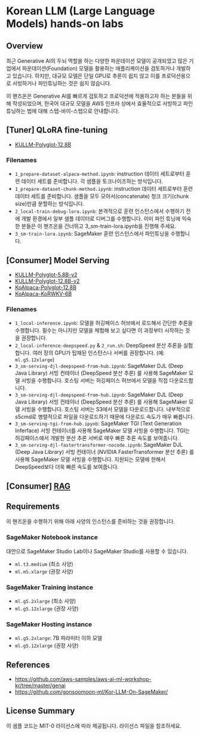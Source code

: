 # Korean LLM (Large Language Models) hands-on labs

## Overview

최근 Generative AI의 두뇌 역할을 하는 다양한 파운데이션 모델이 공개되었고 많은 기업에서 파운데이션(Foundation) 모델을 활용하는 애플리케이션을 검토하거나 개발하고 있습니다. 
하지만, 대규모 모델은 단일 GPU로 추론이 쉽지 않고 이를 프로덕션용으로 서빙하거나 파인튜닝하는 것은 쉽지 않습니다.

이 핸즈온은 Generative AI를 빠르게 검토하고 프로덕션에 적용하고자 하는 분들을 위해 작성되었으며, 한국어 대규모 모델을 AWS 인프라 상에서 효율적으로 서빙하고 파인튜닝하는 법에 대해 스텝-바이-스텝으로 안내합니다.

## [Tuner] QLoRA fine-tuning 
- [KULLM-Polyglot-12.8B](fine-tuning)

### Filenames
- `1_prepare-dataset-alpaca-method.ipynb`: instruction 데이터 세트로부터 훈련 데이터 세트를 준비합니다. 각 샘플을 토크나이즈하는 방식입니다.
- `1_prepare-dataset-chunk-method.ipynb`: instruction 데이터 세트로부터 훈련 데이터 세트를 준비합니다. 샘플을 모두 모아서(concatenate) 청크 크기(chunk size)만큼 분할하는 방식입니다.
- `2_local-train-debug-lora.ipynb`: 본격적으로 훈련 인스턴스에서 수행하기 전에 개발 환경에서 일부 샘플 데이터로 디버그를 수행합니다. 이미 파인 튜닝에 익숙한 분들은 이 핸즈온을 건너뛰고 3_sm-train-lora.ipynb을 진행해 주세요.
- `3_sm-train-lora.ipynb`: SageMaker 훈련 인스턴스에서 파인튜닝을 수행합니다. 

## [Consumer] Model Serving

- [KULLM-Polyglot-5.8B-v2](kullm-polyglot-5.8b)
- [KULLM-Polyglot-12.8B-v2](kullm-polyglot-12.8b)
- [KoAlpaca-Polyglot-12.8B](koalpaca-polyglot-12.8b)
- [KoAlpaca-KoRWKV-6B](koalpaca-korwkv-6b)

### Filenames
- `1_local-inference.ipynb`: 모델을 허깅페이스 허브에서 로드해서 간단한 추론을 수행합니다. 필수는 아니지만 모델을 체험해 보고 싶다면 이 과정부터 시작하는 것을 권장합니다.
- `2_local-inference-deepspeed.py` & `2_run.sh`: DeepSpeed 분산 추론을 실험합니다. 여러 장의 GPU가 탑재된 인스턴스나 서버를 권장합니다. (예: `ml.g5.12xlarge`)
- `3_sm-serving-djl-deepspeed-from-hub.ipynb`: SageMaker DJL (Deep Java Library) 서빙 컨테이너 (DeepSpeed 분산 추론) 를 사용해 SageMaker 모델 서빙을 수행합니다. 호스팅 서버는 허깅페이스 허브에서 모델을 직접 다운로드합니다.
- `3_sm-serving-djl-deepspeed-from-hub.ipynb`: SageMaker DJL (Deep Java Library) 서빙 컨테이너 (DeepSpeed 분산 추론) 를 사용해 SageMaker 모델 서빙을 수행합니다. 호스팅 서버는 S3에서 모델을 다운로드합니다. 내부적으로 s5cmd로 병렬적으로 파일을 다운로드하기 때문에 다운로드 속도가 매우 빠릅니다.
- `3_sm-serving-tgi-from-hub.ipynb`: SageMaker TGI (Text Generation Inferface) 서빙 컨테이너를 사용해 SageMaker 모델 서빙을 수행합니다. TGI는 허깅페이스에서 개발한 분산 추론 서버로 매우 빠른 추론 속도를 보여줍니다.
- `3_sm-serving-djl-fastertransformer-nocode.ipynb`: SageMaker DJL (Deep Java Library) 서빙 컨테이너 (NVIDIA FasterTransformer 분산 추론) 를 사용해 SageMaker 모델 서빙을 수행합니다. 지원되는 모델에 한해서 DeepSpeed보다 더욱 빠른 속도를 보여줍니다.

## [Consumer] [RAG](rag) 

## Requirements

이 핸즈온을 수행하기 위해 아래 사양의 인스턴스를 준비하는 것을 권장합니다.

### SageMaker Notebook instance
대안으로 SageMaker Studio Lab이나 SageMaker Studio를 사용할 수 있습니다.
- `ml.t3.medium` (최소 사양)
- `ml.m5.xlarge` (권장 사양)

### SageMaker Training instance
- `ml.g5.2xlarge` (최소 사양)
- `ml.g5.12xlarge` (권장 사양)

### SageMaker Hosting instance
- `ml.g5.2xlarge`: 7B 파라미터 이하 모델
- `ml.g5.12xlarge` (권장 사양)

## References
- https://github.com/aws-samples/aws-ai-ml-workshop-kr/tree/master/genai
- https://github.com/gonsoomoon-ml/Kor-LLM-On-SageMaker/

## License Summary

이 샘플 코드는 MIT-0 라이선스에 따라 제공됩니다. 라이선스 파일을 참조하세요.